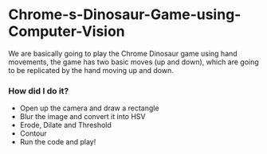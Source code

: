 # Chrome-s-Dinosaur-Game-using-Computer-Vision
We are basically going to play the Chrome Dinosaur game using hand movements, the game has two basic moves (up and down), which are going to be replicated by the hand moving up and down.

### How did I do it?
- Open up the camera and draw a rectangle
- Blur the image and convert it into HSV
- Erode, Dilate and Threshold
- Contour 
- Run the code and play!
